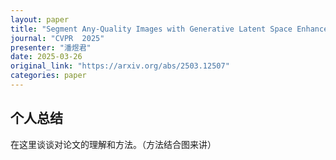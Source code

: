 ```yaml
---
layout: paper
title: "Segment Any-Quality Images with Generative Latent Space Enhancement"
journal: "CVPR  2025"
presenter: "潘煜君"
date: 2025-03-26
original_link: "https://arxiv.org/abs/2503.12507"
categories: paper
---
```



## 个人总结 

在这里谈谈对论文的理解和方法。（方法结合图来讲）






